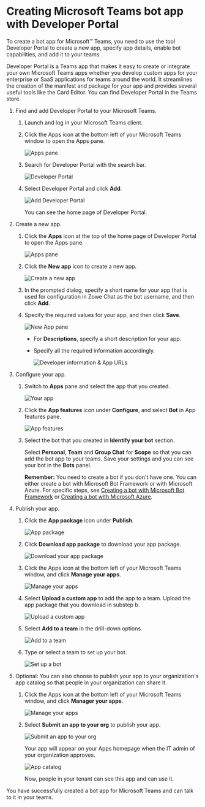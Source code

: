 # Creating Microsoft Teams bot app with Developer Portal

To create a bot app for Microsoft™ Teams, you need to use the tool Developer Portal to create a new app, specify app details, enable bot capabilities, and add it to your teams.

Developer Portal is a Teams app that makes it easy to create or integrate your own Microsoft Teams apps whether you develop custom apps for your enterprise or SaaS applications for teams around the world. It streamlines the creation of the manifest and package for your app and provides several useful tools like the Card Editor. You can find Developer Portal in the Teams store.

1.  Find and add Developer Portal to your Microsoft Teams.

    1.  Launch and log in your Microsoft Teams client.

    2.  Click the Apps icon at the bottom left of your Microsoft Teams window to open the Apps pane.

        ![Apps pane](/stable/images/zowe-chat/teams_app_panel2.png)

    3.  Search for Developer Portal with the search bar.

        ![Developer Portal](/stable/images/zowe-chat/teams_developer_protal.png)

    4.  Select Developer Portal and click **Add**.

        ![Add Developer Portal](/stable/images/zowe-chat/teams_app_add2.png)

        You can see the home page of Developer Portal.

2.  Create a new app.

    1.  Click the **Apps** icon at the top of the home page of Developer Portal to open the Apps pane.

        ![Apps pane](/stable/images/zowe-chat/teams_app_pane.png)

    2.  Click the **New app** icon to create a new app.

        ![Create a new app](/stable/images/zowe-chat/teams_create_app.png)

    3.  In the prompted dialog, specify a short name for your app that is used for configuration in Zowe Chat as the bot username, and then click **Add**.

    4.  Specify the required values for your app, and then click **Save**.

        ![New App pane](/stable/images/zowe-chat/new_app_panel2.png)

        - For **Descriptions**, specify a short description for your app.

        - Specify all the required information accordingly.

          ![Developer information & App URLs](/stable/images/zowe-chat/teams_information.png)

3.  Configure your app.

    1.  Switch to **Apps** pane and select the app that you created.

        ![Your app](/stable/images/zowe-chat/teams_app_select.png)

    2.  Click the **App features** icon under **Configure**, and select **Bot** in App features pane.

        ![App features](/stable/images/zowe-chat/app_features.png)

    3.  Select the bot that you created in **Identify your bot** section.

        Select **Personal**, **Team** and **Group Chat** for **Scope** so that you can add the bot app to your teams. Save your settings and you can see your bot in the **Bots** panel.

        **Remember:** You need to create a bot if you don't have one. You can either create a bot with Microsoft Bot Framework or with Microsoft Azure. For specific steps, see [Creating a bot with Microsoft Bot Framework](chat_prerequisite_teams_create_bot_framework.md) or [Creating a bot with Microsoft Azure](chat_prerequisite_teams_create_bot_azure.md).

4.  Publish your app.

    1.  Click the **App package** icon under **Publish**.

        ![App package](/stable/images/zowe-chat/teams_app_package.png)

    2.  Click **Download app package** to download your app package.

        ![Download your app package](/stable/images/zowe-chat/teams_download_app_package.png)

    3.  Click the Apps icon at the bottom left of your Microsoft Teams window, and click **Manage your apps**.

        ![Manage your apps](/stable/images/zowe-chat/teams_manage_your_apps.png)

    4.  Select **Upload a custom app** to add the app to a team. Upload the app package that you download in substep b.

        ![Upload a custom app](/stable/images/zowe-chat/teams_upload_custom_app.png)

    5.  Select **Add to a team** in the drill-down options.

        ![Add to a team](/stable/images/zowe-chat/teams_add_team.png)

    6.  Type or select a team to set up your bot.

        ![Set up a bot](/stable/images/zowe-chat/teams_setup_bot.png)

5.  Optional: You can also choose to publish your app to your organization's app catalog so that people in your organization can share it.

    1.  Click the Apps icon at the bottom left of your Microsoft Teams window, and click **Manager your apps**.

        ![Manage your apps](/stable/images/zowe-chat/teams_manage_your_apps.png)

    2.  Select **Submit an app to your org** to publish your app.

        ![Submit an app to your org](/stable/images/zowe-chat/teams_submit_org.png)

        Your app will appear on your Apps homepage when the IT admin of your organization approves.

        ![App catalog](/stable/images/zowe-chat/teams_app_catalog.png)

        Now, people in your tenant can see this app and can use it.


You have successfully created a bot app for Microsoft Teams and can talk to it in your teams.
